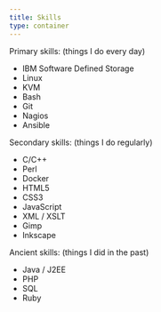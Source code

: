 ```yaml
---
title: Skills
type: container
---
```


Primary skills:
(things I do every day)
- IBM Software Defined Storage
- Linux
- KVM
- Bash
- Git
- Nagios
- Ansible

Secondary skills:
(things I do regularly)
- C/C++
- Perl
- Docker
- HTML5
- CSS3
- JavaScript
- XML / XSLT
- Gimp
- Inkscape

Ancient skills:
(things I did in the past)
- Java / J2EE
- PHP
- SQL
- Ruby
